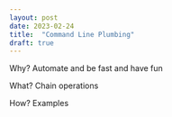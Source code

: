 ```yaml
---
layout: post
date: 2023-02-24
title:  "Command Line Plumbing"
draft: true
---
```





Why?
Automate and be fast and have fun

What?
Chain operations

How?
Examples

